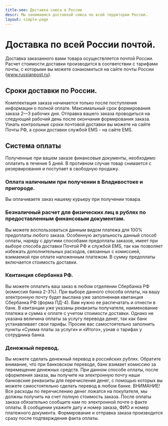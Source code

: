 ```yaml
---
title-seo: Доставка снюса в России
descr: Мы занимаемся доставкой снюса по всей территории России.
layout: simple-page
---
```


# Доставка по всей России почтой.
Доставка заказанного вами товара осуществляется почтой России.
Расчет стоимости доставки производится в соответствии с тарифами почты, с которыми вы можете ознакомиться на сайте почты России (<a target="_blank" rel="nofollow" href="//www.russianpost.ru">www.russianpost.ru</a>).
## Сроки доставки по России.
Комплектация заказа начинается только после поступления информации о полной оплате. Максимальный срок формирования заказа 2—3 рабочих дня.
Отправка вашего заказа проводиться на следующий рабочий день после окончания формирования заказа. Узнать контрольные сроки почтовой доставки вы можете на сайте Почты РФ, а сроки доставки службой EMS - на сайте EMS.

## Система оплаты
Полученные при вашем заказе финансовые документы, необходимо оплатить в течение 5 дней. В противном случае товар снимается с резервирования и поступает в свободную продажу.

### Оплата наличными при получении в Владивостоке и пригороде.
Вы оплачиваете заказ нашему курьеру при получении товара.

### Безналичный расчет для физических лиц в рублях по предоставленным финансовым документам.
Вы можете воспользоваться данным видом платежа для 100% предоплаты любого заказа.
Особенную актуальность данный способ оплаты, наряду с другими способами предоплаты заказов, имеет при выборе способа доставки Почтой РФ и службой EMS, так как позволяет избежать дополнительных расходов, связанных с комиссией, взимаемой при оплате наложенным платежом.
В сумму предоплаты включается стоимость доставки.

### Квитанция сбербанка РФ.
Вы можете оплатить ваш заказ в любом отделении Сбербанка РФ (комиссия банка 2-3%).
При выборе данного способа оплаты, на вашу электронную почту будет выслана уже заполненная квитанция Сбербанка РФ (форма ПД-4). Вам нужно ее распечатать и отнести в банк. В квитанции уже указаны реквизиты получателя, наименование платежа и сумма к оплате с учетом стоимости доставки. Однако не указана величина оплаты за услугу перевода денег, так как банк устанавливает свои тарифы. Просим вас самостоятельно заполнить пункты «Сумма платы за услуги» и «Итого», узнав о тарифах у сотрудника банка.

### Денежный перевод.
Вы можете сделать денежный перевод в российских рублях. Обратите внимание, что при банковском переводе, банк взимает комиссию за перемещение денежных средств. При данном способе оплаты, после оформления заказа, вы получите на электронную почту наши банковские реквизиты для перечисления денег, с помощью которых вы можете самостоятельно сделать перевод в любом банке.
ВНИМАНИЕ! Все расходы по перечислению денег ложатся на покупателя, мы должны получить на счет полную стоимость заказа. После оплаты заказа обязательно сообщите нам по электронной почте о факте оплаты. В сообщении укажите дату и номер заказа, ФИО и номер платежного документа. Формирование и отправка заказа производится сразу после подтверждения факта оплаты.


